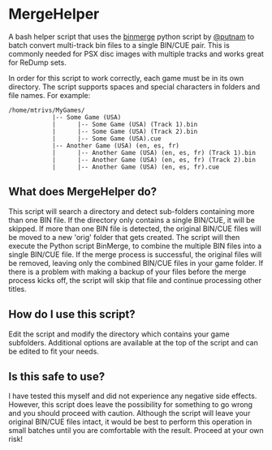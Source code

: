 # MergeHelper
A bash helper script that uses the [binmerge](https://github.com/putnam/binmerge) python script by [@putnam](https://github.com/putnam) to batch convert multi-track bin files to a single BIN/CUE pair.  This is commonly needed for PSX disc images with multiple tracks and works great for ReDump sets. 

In order for this script to work correctly, each game must be in its own directory.  The script supports spaces and special characters in folders and file names. For example:
```
/home/mtrivs/MyGames/
            |-- Some Game (USA)
            |      |-- Some Game (USA) (Track 1).bin
            |      |-- Some Game (USA) (Track 2).bin
            |      |-- Some Game (USA).cue
            |-- Another Game (USA) (en, es, fr)
            |      |-- Another Game (USA) (en, es, fr) (Track 1).bin
            |      |-- Another Game (USA) (en, es, fr) (Track 2).bin
            |      |-- Another Game (USA) (en, es, fr).cue
```

## What does MergeHelper do?
This script will search a directory and detect sub-folders containing more than one BIN file. If the directory only contains a single BIN/CUE, it will be skipped.  If more than one BIN file is detected, the original BIN/CUE files will be moved to a new 'orig' folder that gets created.   The script will then execute the Python script BinMerge, to combine the multiple BIN files into a single BIN/CUE file.    If the merge process is successful, the original files will be removed, leaving only the combined BIN/CUE files in your game folder.  If there is a problem with making a backup of your files before the merge process kicks off, the script will skip that file and continue processing other titles.   

## How do I use this script?
Edit the script and modify the directory which contains your game subfolders.   Additional options are available at the top of the script and can be edited to fit your needs.

## Is this safe to use?
I have tested this myself and did not experience any negative side effects.  However, this script does leave the possibility for something to go wrong and you should proceed with caution.  Although the script will leave your original BIN/CUE files intact, it would be best to perform this operation in small batches until you are comfortable with the result.  Proceed at your own risk!
